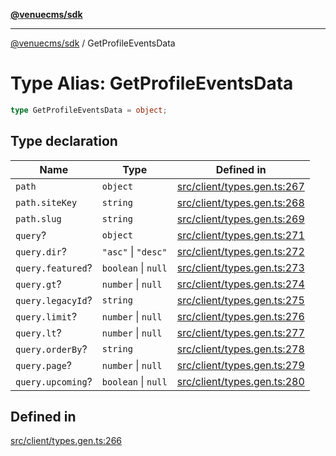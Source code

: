 [**@venuecms/sdk**](../Index.md)

***

[@venuecms/sdk](../Index.md) / GetProfileEventsData

# Type Alias: GetProfileEventsData

```ts
type GetProfileEventsData = object;
```

## Type declaration

| Name | Type | Defined in |
| ------ | ------ | ------ |
| `path` | `object` | [src/client/types.gen.ts:267](https://github.com/venuecms/sdk/blob/535f6cc6bb8e343eb77f7a779e895c729df808ed/src/client/types.gen.ts#L267) |
| `path.siteKey` | `string` | [src/client/types.gen.ts:268](https://github.com/venuecms/sdk/blob/535f6cc6bb8e343eb77f7a779e895c729df808ed/src/client/types.gen.ts#L268) |
| `path.slug` | `string` | [src/client/types.gen.ts:269](https://github.com/venuecms/sdk/blob/535f6cc6bb8e343eb77f7a779e895c729df808ed/src/client/types.gen.ts#L269) |
| `query`? | `object` | [src/client/types.gen.ts:271](https://github.com/venuecms/sdk/blob/535f6cc6bb8e343eb77f7a779e895c729df808ed/src/client/types.gen.ts#L271) |
| `query.dir`? | `"asc"` \| `"desc"` | [src/client/types.gen.ts:272](https://github.com/venuecms/sdk/blob/535f6cc6bb8e343eb77f7a779e895c729df808ed/src/client/types.gen.ts#L272) |
| `query.featured`? | `boolean` \| `null` | [src/client/types.gen.ts:273](https://github.com/venuecms/sdk/blob/535f6cc6bb8e343eb77f7a779e895c729df808ed/src/client/types.gen.ts#L273) |
| `query.gt`? | `number` \| `null` | [src/client/types.gen.ts:274](https://github.com/venuecms/sdk/blob/535f6cc6bb8e343eb77f7a779e895c729df808ed/src/client/types.gen.ts#L274) |
| `query.legacyId`? | `string` | [src/client/types.gen.ts:275](https://github.com/venuecms/sdk/blob/535f6cc6bb8e343eb77f7a779e895c729df808ed/src/client/types.gen.ts#L275) |
| `query.limit`? | `number` \| `null` | [src/client/types.gen.ts:276](https://github.com/venuecms/sdk/blob/535f6cc6bb8e343eb77f7a779e895c729df808ed/src/client/types.gen.ts#L276) |
| `query.lt`? | `number` \| `null` | [src/client/types.gen.ts:277](https://github.com/venuecms/sdk/blob/535f6cc6bb8e343eb77f7a779e895c729df808ed/src/client/types.gen.ts#L277) |
| `query.orderBy`? | `string` | [src/client/types.gen.ts:278](https://github.com/venuecms/sdk/blob/535f6cc6bb8e343eb77f7a779e895c729df808ed/src/client/types.gen.ts#L278) |
| `query.page`? | `number` \| `null` | [src/client/types.gen.ts:279](https://github.com/venuecms/sdk/blob/535f6cc6bb8e343eb77f7a779e895c729df808ed/src/client/types.gen.ts#L279) |
| `query.upcoming`? | `boolean` \| `null` | [src/client/types.gen.ts:280](https://github.com/venuecms/sdk/blob/535f6cc6bb8e343eb77f7a779e895c729df808ed/src/client/types.gen.ts#L280) |

## Defined in

[src/client/types.gen.ts:266](https://github.com/venuecms/sdk/blob/535f6cc6bb8e343eb77f7a779e895c729df808ed/src/client/types.gen.ts#L266)
